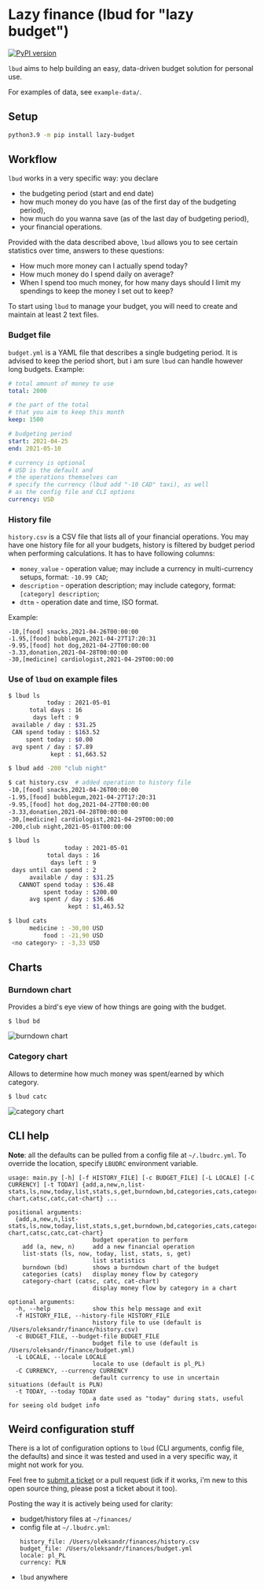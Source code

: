 # Lazy finance (lbud for "lazy budget")

[![PyPI version](https://badge.fury.io/py/lazy-budget.svg)](https://badge.fury.io/py/lazy-budget)

`lbud` aims to help building an easy, data-driven budget solution for personal use.

For examples of data, see `example-data/`.

## Setup

```bash
python3.9 -m pip install lazy-budget
```

## Workflow

`lbud` works in a very specific way: you declare

- the budgeting period (start and end date)
- how much money do you have (as of the first day of the budgeting period),
- how much do you wanna save (as of the last day of budgeting period),
- your financial operations.

Provided with the data described above, `lbud` allows you to see certain statistics over time, answers to these questions:

- How much more money can I actually spend today?
- How much money do I spend daily on average?
- When I spend too much money, for how many days should I limit my spendings to keep the money I set out to keep?

To start using `lbud` to manage your budget,
you will need to create and
maintain at least 2 text files.

### Budget file

`budget.yml` is a YAML file that describes a single budgeting period. It is advised to keep the period short, but i am sure `lbud` can handle however long budgets. Example:

```yaml
# total amount of money to use
total: 2000

# the part of the total
# that you aim to keep this month
keep: 1500

# budgeting period
start: 2021-04-25
end: 2021-05-10

# currency is optional
# USD is the default and
# the operations themselves can
# specify the currency (lbud add "-10 CAD" taxi), as well
# as the config file and CLI options
currency: USD
```

### History file

`history.csv` is a CSV file that lists all of your financial operations. You may have one history file for all your budgets, history is filtered by budget period when performing calculations.
It has to have following columns:

- `money_value` - operation value; may include a currency in multi-currency setups, format: `-10.99 CAD`;
- `description` - operation description; may include category, format: `[category] description`;
- `dttm` - operation date and time, ISO format.

Example:

```csv
-10,[food] snacks,2021-04-26T00:00:00
-1.95,[food] bubblegum,2021-04-27T17:20:31
-9.95,[food] hot dog,2021-04-27T00:00:00
-3.33,donation,2021-04-28T00:00:00
-30,[medicine] cardiologist,2021-04-29T00:00:00
```

### Use of `lbud` on example files

```bash
$ lbud ls
           today : 2021-05-01
      total days : 16
       days left : 9
 available / day : $31.25
 CAN spend today : $163.52
     spent today : $0.00
 avg spent / day : $7.89
            kept : $1,663.52

$ lbud add -200 "club night"

$ cat history.csv  # added operation to history file
-10,[food] snacks,2021-04-26T00:00:00
-1.95,[food] bubblegum,2021-04-27T17:20:31
-9.95,[food] hot dog,2021-04-27T00:00:00
-3.33,donation,2021-04-28T00:00:00
-30,[medicine] cardiologist,2021-04-29T00:00:00
-200,club night,2021-05-01T00:00:00

$ lbud ls
                today : 2021-05-01
           total days : 16
            days left : 9
 days until can spend : 2
      available / day : $31.25
   CANNOT spend today : $36.48
          spent today : $200.00
      avg spent / day : $36.46
                 kept : $1,463.52

$ lbud cats
      medicine : -30,00 USD
          food : -21,90 USD
 <no category> : -3,33 USD
```

## Charts

### Burndown chart

Provides a bird's eye view of how things are going with the budget.

```
$ lbud bd
```

![burndown chart](img/bd.png 'Example burndown chart')

### Category chart

Allows to determine how much money was spent/earned by which category.

```
$ lbud catc
```

![category chart](img/catsc.png 'Example category chart')

## CLI help

**Note**: all the defaults can be pulled from a config file at `~/.lbudrc.yml`.
To override the location, specify `LBUDRC` environment variable.

```
usage: main.py [-h] [-f HISTORY_FILE] [-c BUDGET_FILE] [-L LOCALE] [-C CURRENCY] [-t TODAY] {add,a,new,n,list-stats,ls,now,today,list,stats,s,get,burndown,bd,categories,cats,category-chart,catsc,catc,cat-chart} ...

positional arguments:
  {add,a,new,n,list-stats,ls,now,today,list,stats,s,get,burndown,bd,categories,cats,category-chart,catsc,catc,cat-chart}
                        budget operation to perform
    add (a, new, n)     add a new financial operation
    list-stats (ls, now, today, list, stats, s, get)
                        list statistics
    burndown (bd)       shows a burndown chart of the budget
    categories (cats)   display money flow by category
    category-chart (catsc, catc, cat-chart)
                        display money flow by category in a chart

optional arguments:
  -h, --help            show this help message and exit
  -f HISTORY_FILE, --history-file HISTORY_FILE
                        history file to use (default is /Users/oleksandr/finance/history.csv)
  -c BUDGET_FILE, --budget-file BUDGET_FILE
                        budget file to use (default is /Users/oleksandr/finance/budget.yml)
  -L LOCALE, --locale LOCALE
                        locale to use (default is pl_PL)
  -C CURRENCY, --currency CURRENCY
                        default currency to use in uncertain situations (default is PLN)
  -t TODAY, --today TODAY
                        a date used as "today" during stats, useful for seeing old budget info
```

## Weird configuration stuff

There is a lot of configuration options to `lbud`
(CLI arguments, config file, the defaults)
and since it was tested and used
in a very specific way, it might not work for you.

Feel free to [submit a ticket](https://gitlab.com/oleksandr.zelentsov/lazy-finance/-/issues/new) or a pull request (idk if it works, i'm new to this open source thing, please post a ticket about it too).

Posting the way it is actively being used for clarity:

- budget/history files at `~/finances/`
- config file at `~/.lbudrc.yml`:
  ```
  history_file: /Users/oleksandr/finances/history.csv
  budget_file: /Users/oleksandr/finances/budget.yml
  locale: pl_PL
  currency: PLN
  ```
- `lbud` anywhere
